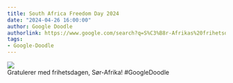 ```yaml
---
title: South Africa Freedom Day 2024
date: "2024-04-26 16:00:00"
author: Google Doodle
authorlink: https://www.google.com/search?q=S%C3%B8r-Afrikas%20frihetsdag
tags:
- Google-Doodle
---
```

<img src="https://www.google.com/logos/doodles/2024/south-africa-freedom-day-2024-6753651837110214.3-l.png" referrerpolicy="no-referrer"><br>Gratulerer med frihetsdagen, Sør-Afrika! #GoogleDoodle